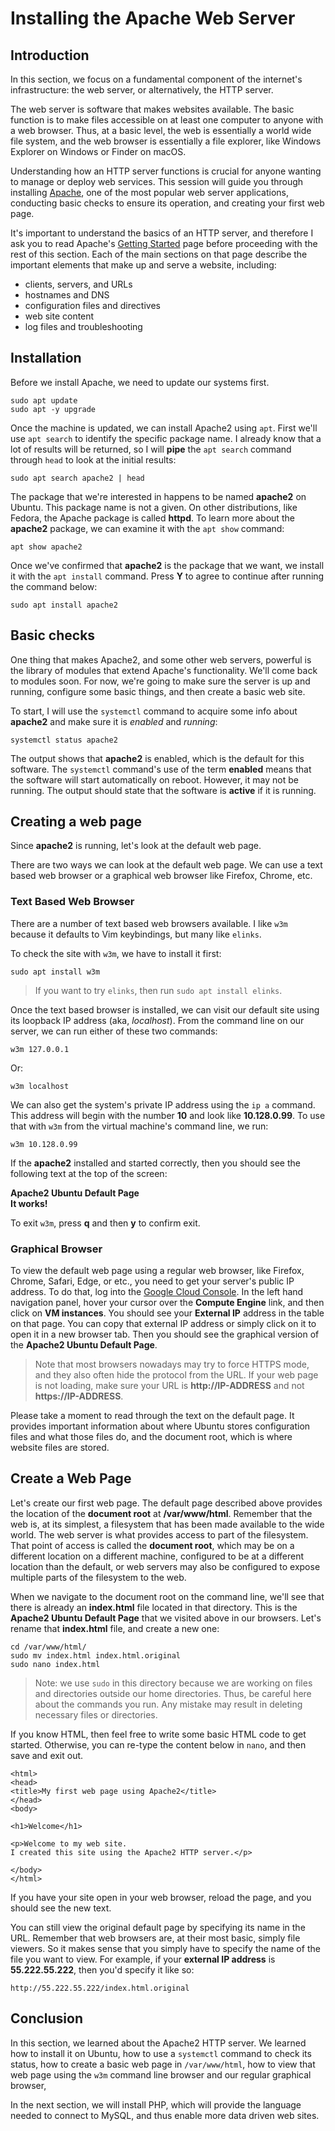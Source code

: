 # Installing the Apache Web Server

## Introduction

In this section,
we focus on a fundamental component
of the internet's infrastructure:
the web server,
or alternatively,
the HTTP server.

The web server is software
that makes websites available.
The basic function is
to make files accessible on
at least one computer
to anyone with a web browser.
Thus, at a basic level,
the web is essentially
a world wide file system, and
the web browser is essentially
a file explorer,
like Windows Explorer on Windows
or Finder on macOS.

Understanding how an HTTP server
functions is crucial for anyone
wanting to manage or deploy web services.
This session will guide
you through installing [Apache][apache],
one of the most popular web server applications,
conducting basic checks to ensure its operation,
and creating your first web page.

It's important to understand
the basics of an HTTP server, and
therefore I ask you to read Apache's
[Getting Started][gettingStarted] page before
proceeding with the rest of this section.
Each of the main sections on that page describe
the important elements that make up and serve a website,
including:

- clients, servers, and URLs
- hostnames and DNS
- configuration files and directives
- web site content
- log files and troubleshooting

## Installation

Before we install Apache,
we need to update our systems first.

```
sudo apt update
sudo apt -y upgrade
```

Once the machine is updated,
we can install Apache2 using ``apt``.
First we'll use ``apt search`` to identify
the specific package name.
I already know that a lot of results
will be returned,
so I will **pipe** the ``apt search`` command
through ``head`` to look at the initial results:

```
sudo apt search apache2 | head
```

The package that we're interested in
happens to be named **apache2** on Ubuntu.
This package name is not a given.
On other distributions,
like Fedora,
the Apache package is called **httpd**.
To learn more about the **apache2** package,
we can examine it with the ``apt show`` command:

```
apt show apache2
```

Once we've confirmed that **apache2** is the package
that we want,
we install it with the ``apt install`` command.
Press **Y** to agree to continue after running
the command below:

```
sudo apt install apache2
```

## Basic checks

One thing that makes Apache2, and
some other web servers,
powerful is the library of modules that
extend Apache's functionality.
We'll come back to modules soon.
For now,
we're going to make sure the
server is up and running,
configure some basic things, and
then create a basic web site.

To start,
I will use the ``systemctl`` command
to acquire some info about **apache2** and
make sure it is *enabled* and *running*:

```
systemctl status apache2
```

The output shows that **apache2** is enabled,
which is the default for this software.
The `systemctl` command's use of the term **enabled**
means that the software
will start automatically on reboot.
However, it may not be running.
The output should state that
the software is **active** if it is running.

## Creating a web page

Since **apache2** is running,
let's look at the default web page.

There are two ways we can look
at the default web page.
We can use a text based web browser 
or a graphical web browser like
Firefox, Chrome, etc.

### Text Based Web Browser 

There are a number of
text based web browsers available.
I like `w3m` because it
defaults to Vim keybindings,
but many like `elinks`.

To check the site with ``w3m``,
we have to install it first:

```
sudo apt install w3m
```

> If you want to try `elinks`, then run `sudo apt install elinks`.

Once the text based browser is installed,
we can visit our default site using its
loopback IP address
(aka, *localhost*).
From the command line on our server,
we can run either of these two commands:

```
w3m 127.0.0.1
```

Or:

```
w3m localhost
```

We can also get the system's private IP address
using the `ip a` command.
This address will begin with the number **10** and
look like **10.128.0.99**.
To use that with `w3m` from the
virtual machine's command line,
we run:

```
w3m 10.128.0.99
```

If the **apache2** installed and
started correctly,
then you should see the
following text at the top
of the screen:

**Apache2 Ubuntu Default Page**  
**It works!**

To exit `w3m`,
press **q** and then **y** to confirm exit.

### Graphical Browser

To view the default web page using
a regular web browser,
like Firefox, Chrome, Safari, Edge, or etc.,
you need to get your server's public IP address.
To do that,
log into the
[Google Cloud Console][gcloudConsole].
In the left hand navigation panel,
hover your cursor over the **Compute Engine** link, and
then click on **VM instances**.
You should see your **External IP** address
in the table on that page.
You can copy that external IP address or
simply click on it to open it in a new browser tab.
Then you should see the graphical version of the
**Apache2 Ubuntu Default Page**.

> Note that most browsers nowadays may try to force HTTPS
> mode, and they also often hide the protocol from the URL.
> If your web page is not loading, make sure your URL is
> **http://IP-ADDRESS** and not **https://IP-ADDRESS**.

Please take a moment to read through
the text on the default page.
It provides important information about
where Ubuntu stores configuration files and
what those files do, and
the document root,
which is where website files are stored.

## Create a Web Page

Let's create our first web page.
The default page described above provides
the location of the **document root** at
**/var/www/html**.
Remember that the web is,
at its simplest,
a filesystem that has been made
available to the wide world.
The web server is what provides
access to part of the filesystem.
That point of access is called
the **document root**,
which may be on a different location
on a different machine,
configured to be at a different location
than the default,
or web servers may also be configured
to expose multiple parts of the
filesystem to the web.

When we navigate to the document root
on the command line,
we'll see that there is already an **index.html**
file located in that directory.
This is the **Apache2 Ubuntu Default Page**
that we visited above in our browsers.
Let's rename that **index.html** file,
and create a new one:

```
cd /var/www/html/
sudo mv index.html index.html.original
sudo nano index.html
```

> Note: we use ``sudo`` in this directory because we are
> working on files and directories outside our home
> directories. Thus, be careful here about the commands you
> run. Any mistake may result in deleting necessary files or
> directories.

If you know HTML,
then feel free to write some
basic HTML code to get started.
Otherwise, you can re-type the content below
in ``nano``, and
then save and exit out.

```
<html>
<head>
<title>My first web page using Apache2</title>
</head>
<body>

<h1>Welcome</h1>

<p>Welcome to my web site.
I created this site using the Apache2 HTTP server.</p>

</body>
</html>
```

If you have your site open in your web browser,
reload the page, and you should see
the new text.

You can still view the original default page by
specifying its name in the URL.
Remember that web browsers are,
at their most basic,
simply file viewers.
So it makes sense that you simply
have to specify the name of the file
you want to view.
For example, if your **external IP address** is
**55.222.55.222**, then you'd specify it like so:

```
http://55.222.55.222/index.html.original
```

## Conclusion

In this section,
we learned about the Apache2 HTTP server.
We learned how to install it on Ubuntu,
how to use a `systemctl` command
to check its status,
how to create a basic web page in ``/var/www/html``,
how to view that web page using the ``w3m``
command line browser and 
our regular graphical browser,

In the next section,
we will install PHP,
which will provide the language
needed to connect to MySQL,
and thus enable more data
driven web sites.

[nginx]:https://nginx.org/en/
[apache]:https://httpd.apache.org/
[gettingStarted]:https://httpd.apache.org/docs/2.4/getting-started.html
[gcloudConsole]:https://console.cloud.google.com/
